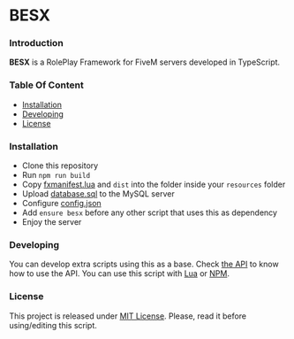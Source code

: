# BESX

### Introduction
**BESX** is a RolePlay Framework for FiveM servers developed in TypeScript.

### Table Of Content
- [Installation](#installation)
- [Developing](#developing)
- [License](#license)
    
### Installation
* Clone this repository
* Run `npm run build` 
* Copy [fxmanifest.lua](https://github.com/cadox8/besx/blob/tree/fxmanifest.lua) and `dist` into the folder inside your `resources` folder
* Upload [database.sql](https://github.com/cadox8/besx/blob/tree/database.sql) to the MySQL server
* Configure [config.json](https://github.com/cadox8/besx/blob/tree/config.json)
* Add `ensure besx` before any other script that uses this as dependency
* Enjoy the server

### Developing
You can develop extra scripts using this as a base. Check [the API](https://cadox8.es/besx) to know how to use the API.
You can use this script with [Lua](https://cadox8.es/besx/lua) or [NPM](https://www.npmjs.com/package/besx).

### License
This project is released under [MIT License](LICENSE.md). Please, read it before using/editing this script.
